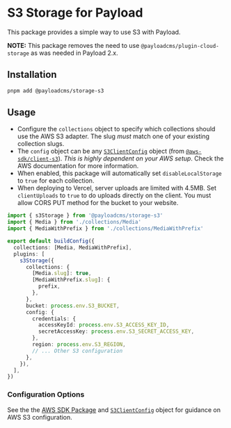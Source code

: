 # S3 Storage for Payload

This package provides a simple way to use S3 with Payload.

**NOTE:** This package removes the need to use `@payloadcms/plugin-cloud-storage` as was needed in Payload 2.x.

## Installation

```sh
pnpm add @payloadcms/storage-s3
```

## Usage

- Configure the `collections` object to specify which collections should use the AWS S3 adapter. The slug _must_ match one of your existing collection slugs.
- The `config` object can be any [`S3ClientConfig`](https://docs.aws.amazon.com/AWSJavaScriptSDK/v3/latest/client/s3) object (from [`@aws-sdk/client-s3`](https://github.com/aws/aws-sdk-js-v3)). _This is highly dependent on your AWS setup_. Check the AWS documentation for more information.
- When enabled, this package will automatically set `disableLocalStorage` to `true` for each collection.
- When deploying to Vercel, server uploads are limited with 4.5MB. Set `clientUploads` to `true` to do uploads directly on the client. You must allow CORS PUT method for the bucket to your website.

```ts
import { s3Storage } from '@payloadcms/storage-s3'
import { Media } from './collections/Media'
import { MediaWithPrefix } from './collections/MediaWithPrefix'

export default buildConfig({
  collections: [Media, MediaWithPrefix],
  plugins: [
    s3Storage({
      collections: {
        [Media.slug]: true,
        [MediaWithPrefix.slug]: {
          prefix,
        },
      },
      bucket: process.env.S3_BUCKET,
      config: {
        credentials: {
          accessKeyId: process.env.S3_ACCESS_KEY_ID,
          secretAccessKey: process.env.S3_SECRET_ACCESS_KEY,
        },
        region: process.env.S3_REGION,
        // ... Other S3 configuration
      },
    }),
  ],
})
```

### Configuration Options

See the the [AWS SDK Package](https://github.com/aws/aws-sdk-js-v3) and [`S3ClientConfig`](https://docs.aws.amazon.com/AWSJavaScriptSDK/v3/latest/client/s3) object for guidance on AWS S3 configuration.
